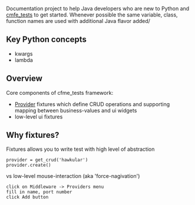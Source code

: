 Documentation project to help Java developers who are new to Python and [cmfe_tests](https://github.com/RedHatQE/cfme_tests/) to get started.  Whenever possible the same variable, class, function names are used with additional Java flavor added/
## Key Python concepts
- kwargs
- lambda 

## Overview
Core components of cfme_tests framework:
- [Provider](https://github.com/RedHatQE/cfme_tests/blob/master/cfme/common/provider.py) fixtures which define CRUD operations and supporting mapping between business-values and ui widgets
- low-level ui fixtures

## Why fixtures?
Fixtures allows you to write test with high level of abstraction
```
provider = get_crud('hawkular')
provider.create()
```
vs low-level mouse-interaction (aka 'force-nagivation')
```
click on Middleware -> Providers menu
fill in name, port number
click Add button
```
